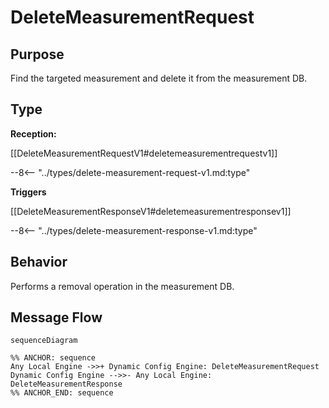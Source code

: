 <div class="message">

# DeleteMeasurementRequest

## Purpose

<!-- --8<-- [start:purpose] -->
Find the targeted measurement and delete it from the measurement DB.
<!-- --8<-- [end:purpose] -->

## Type

<!-- --8<-- [start:type] -->
**Reception:**

[[DeleteMeasurementRequestV1#deletemeasurementrequestv1]]

--8<-- "../types/delete-measurement-request-v1.md:type"

**Triggers**

[[DeleteMeasurementResponseV1#deletemeasurementresponsev1]]

--8<-- "../types/delete-measurement-response-v1.md:type"

<!-- --8<-- [end:type] -->

## Behavior

<!-- --8<-- [start:behavior] -->
Performs  a removal operation in the measurement DB.
<!-- --8<-- [end:behavior] -->


## Message Flow

<!-- --8<-- [start:messages] -->
```mermaid
sequenceDiagram

%% ANCHOR: sequence
Any Local Engine ->>+ Dynamic Config Engine: DeleteMeasurementRequest
Dynamic Config Engine -->>- Any Local Engine: DeleteMeasurementResponse
%% ANCHOR_END: sequence
```

<!-- --8<-- [end:messages] -->

</div>